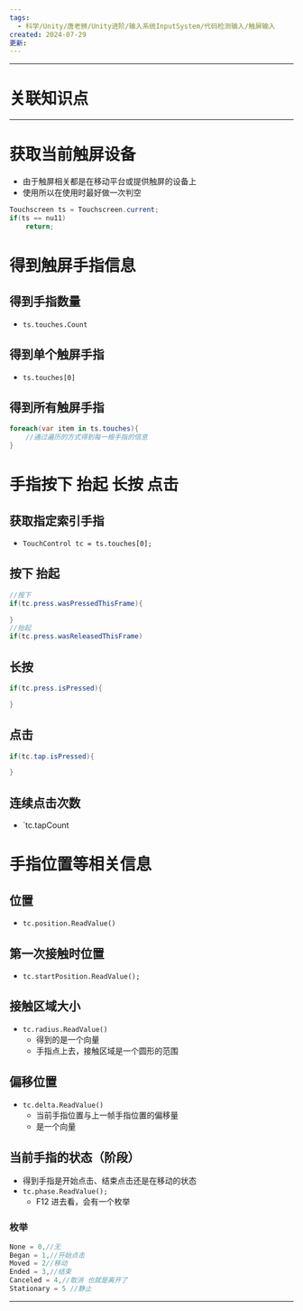 ```yaml
---
tags:
  - 科学/Unity/唐老狮/Unity进阶/输入系统InputSystem/代码检测输入/触屏输入
created: 2024-07-29
更新:
---
```


---
# 关联知识点



---
# 获取当前触屏设备

- 由于触屏相关都是在移动平台或提供触屏的设备上
- 使用所以在使用时最好做一次判空

```C#
Touchscreen ts = Touchscreen.current;
if(ts == nu11)
	return;
```
# 得到触屏手指信息
## 得到手指数量

- `ts.touches.Count`
## 得到单个触屏手指

- `ts.touches[0]`
## 得到所有触屏手指

```C#
foreach(var item in ts.touches){
	//通过遍历的方式得到每一根手指的信息
}
```
# 手指按下 抬起 长按 点击
## 获取指定索引手指

- `TouchControl tc = ts.touches[0];`
## 按下 抬起

```C#
//按下
if(tc.press.wasPressedThisFrame){

}
//抬起
if(tc.press.wasReleasedThisFrame)
```
## 长按

```C#
if(tc.press.isPressed){

}
```
## 点击

```C#
if(tc.tap.isPressed){

}
```
## 连续点击次数


- `tc.tapCount
# 手指位置等相关信息
## 位置

- `tc.position.ReadValue()`
## 第一次接触时位置

- `tc.startPosition.ReadValue();`
## 接触区域大小

- `tc.radius.ReadValue()`
	- 得到的是一个向量
	- 手指点上去，接触区域是一个圆形的范围
## 偏移位置

- `tc.delta.ReadValue()`
	- 当前手指位置与上一帧手指位置的偏移量
	- 是一个向量
## 当前手指的状态（阶段）

- 得到手指是开始点击、结束点击还是在移动的状态
- `tc.phase.ReadValue();`
	- F12 进去看，会有一个枚举
### 枚举

```C#
None = 0,//无
Began = 1,//开始点击
Moved = 2//移动
Ended = 3,//结束
Canceled = 4,//取消 也就是离开了
Stationary = 5 //静止 
```


---
